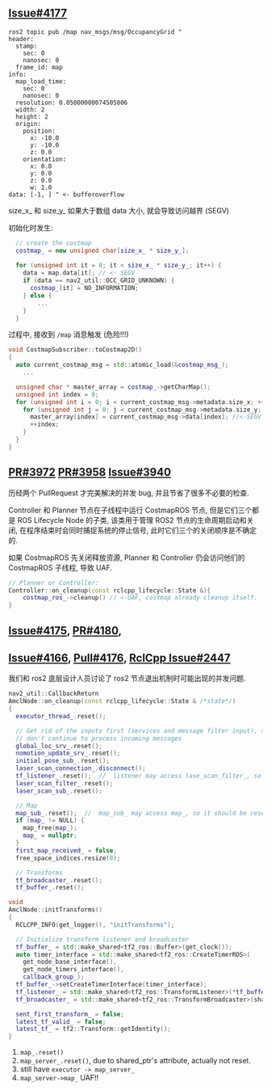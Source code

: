 ## [Issue#4177](https://github.com/ros-planning/navigation2/issues/4177)

```
ros2 topic pub /map nav_msgs/msg/OccupancyGrid "
header:
  stamp:
    sec: 0
    nanosec: 0
  frame_id: map
info:
  map_load_time:
    sec: 0
    nanosec: 0
  resolution: 0.05000000074505806
  width: 2
  height: 2
  origin:
    position:
      x: -10.0
      y: -10.0
      z: 0.0
    orientation:
      x: 0.0
      y: 0.0
      z: 0.0
      w: 1.0
data: [-1, ] " <- bufferoverflow
```

size_x_ 和 size_y_ 如果大于数组 data 大小, 就会导致访问越界 (SEGV)

初始化时发生:

```cpp
  // create the costmap
  costmap_ = new unsigned char[size_x_ * size_y_];
  
  for (unsigned int it = 0; it < size_x_ * size_y_; it++) {
    data = map.data[it]; // <- SEGV
    if (data == nav2_util::OCC_GRID_UNKNOWN) {
      costmap_[it] = NO_INFORMATION;
    } else {
		...
    }
  }
```

过程中, 接收到 `/map` 消息触发 (危险!!!)

```cpp
void CostmapSubscriber::toCostmap2D()
{
  auto current_costmap_msg = std::atomic_load(&costmap_msg_);
	...

  unsigned char * master_array = costmap_->getCharMap();
  unsigned int index = 0;
  for (unsigned int i = 0; i < current_costmap_msg->metadata.size_x; ++i) {
    for (unsigned int j = 0; j < current_costmap_msg->metadata.size_y; ++j) {
      master_array[index] = current_costmap_msg->data[index]; //<-SEGV
      ++index;
    }
  }
}
```

## [PR#3972](https://github.com/ros-planning/navigation2/pull/3958) [PR#3958](https://github.com/ros-planning/navigation2/pull/3958) [Issue#3940](https://github.com/ros-planning/navigation2/issues/3940)

历经两个 PullRequest 才完美解决的并发 bug, 并且节省了很多不必要的检查.

Controller 和 Planner 节点在子线程中运行 CostmapROS 节点, 但是它们三个都是 ROS Lifecycle Node 的子类, 该类用于管理 ROS2 节点的生命周期启动和关闭, 在程序结束时会同时捕捉系统的停止信号, 此时它们三个的关闭顺序是不确定的. 

如果 CostmapROS 先关闭释放资源, Planner 和 Controller 仍会访问他们的 CostmapROS 子线程, 导致 UAF.

```cpp
// Planner or Controller:
Controller::on_cleanup(const rclcpp_lifecycle::State &){
	costmap_ros_->cleanup() // <-UAF, costmap already cleanup itself.
}
```

## [Issue#4175](https://github.com/ros-planning/navigation2/issues/4175), [PR#4180](https://github.com/ros-planning/navigation2/pull/4180), 

## [Issue#4166](https://github.com/ros-planning/navigation2/issues/4166), [Pull#4176](https://github.com/ros-planning/navigation2/pull/4176), [RclCpp Issue#2447](https://github.com/ros2/rclcpp/issues/2447)

我们和 ros2 底层设计人员讨论了 ros2 节点退出机制时可能出现的并发问题.

```cpp
nav2_util::CallbackReturn
AmclNode::on_cleanup(const rclcpp_lifecycle::State & /*state*/)
{
  executor_thread_.reset();

  // Get rid of the inputs first (services and message filter input), so we
  // don't continue to process incoming messages
  global_loc_srv_.reset();
  nomotion_update_srv_.reset();
  initial_pose_sub_.reset();
  laser_scan_connection_.disconnect();
  tf_listener_.reset();  //  listener may access lase_scan_filter_, so it should be reset earlier
  laser_scan_filter_.reset();
  laser_scan_sub_.reset();

  // Map
  map_sub_.reset();  //  map_sub_ may access map_, so it should be reset earlier
  if (map_ != NULL) {
    map_free(map_);
    map_ = nullptr;
  }
  first_map_received_ = false;
  free_space_indices.resize(0);

  // Transforms
  tf_broadcaster_.reset();
  tf_buffer_.reset();
```

```cpp
void
AmclNode::initTransforms()
{
  RCLCPP_INFO(get_logger(), "initTransforms");

  // Initialize transform listener and broadcaster
  tf_buffer_ = std::make_shared<tf2_ros::Buffer>(get_clock());
  auto timer_interface = std::make_shared<tf2_ros::CreateTimerROS>(
    get_node_base_interface(),
    get_node_timers_interface(),
    callback_group_);
  tf_buffer_->setCreateTimerInterface(timer_interface);
  tf_listener_ = std::make_shared<tf2_ros::TransformListener>(*tf_buffer_);
  tf_broadcaster_ = std::make_shared<tf2_ros::TransformBroadcaster>(shared_from_this());

  sent_first_transform_ = false;
  latest_tf_valid_ = false;
  latest_tf_ = tf2::Transform::getIdentity();
}
```

1. `map_.reset()`
2. `map_server_.reset()`, due to shared_ptr's attribute, actually not reset.
3. still have `executor -> map_server_`
4. `map_server->map_` UAF!!
